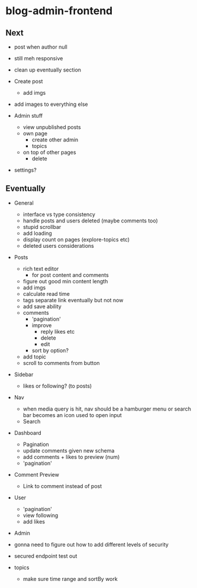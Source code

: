 # blog-admin-frontend

## Next

- post when author null
- still meh responsive
- clean up eventually section

- Create post
  - add imgs
- add images to everything else

- Admin stuff
  - view unpublished posts
  - own page
    - create other admin
    - topics
  - on top of other pages
    - delete
- settings?

## Eventually

- General

  - interface vs type consistency
  - handle posts and users deleted (maybe comments too)
  - stupid scrollbar
  - add loading
  - display count on pages (explore-topics etc)
  - deleted users considerations

- Posts

  - rich text editor
    - for post content and comments
  - figure out good min content length
  - add imgs
  - calculate read time
  - tags separate link eventually but not now
  - add save ability
  - comments
    - 'pagination'
    - improve
      - reply likes etc
      - delete
      - edit
    - sort by option?
  - add topic
  - scroll to comments from button

- Sidebar

  - likes or following? (to posts)

- Nav

  - when media query is hit, nav should be a hamburger menu or search bar becomes an icon used to open input
  - Search

- Dashboard

  - Pagination
  - update comments given new schema
  - add comments + likes to preview (num)
  - 'pagination'

- Comment Preview

  - Link to comment instead of post

- User

  - 'pagination'
  - view following
  - add likes

- Admin

- gonna need to figure out how to add different levels of security
- secured endpoint test out

- topics
  - make sure time range and sortBy work
